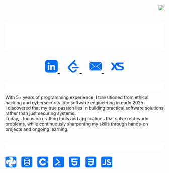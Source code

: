 <div align="right">
  <img src="https://visitor-badge.laobi.icu/badge?page_id=xandersteyn.xandersteyn&left_color=royalblue&right_color=royalblue&left_text=Profile%20Visitors"  />
</div>

<h1 align="center">
  <img src="IGNORE/Headers/Heading.svg" alt="Xander Steyn"/><br>
  
  <p align="center">
    <a href="https://www.linkedin.com/in/xandersteyn/">
      <img width="40px" alt="LinkedIn" title="LinkedIn" src="IGNORE/Socials/LinkedIn.png"/>
    </a>
    &#8287;&#8287;
    <a href="https://leetcode.com/u/XanderSteyn/">
      <img width="40px" alt="LeetCode" title="LeetCode" src="IGNORE/Socials/LeetCode.png"/>
    </a>
    &#8287;&#8287;
    <a href="mailto:xandersteyn.dev@gmail.com">
      <img width="40px" alt="Email" title="Email" src="IGNORE/Socials/Email.png"/>
    </a>
    &#8287;&#8287;
    <a href="https://xandersteyn.co.za/">
      <img width="40px" alt="Portfolio" title="Portfolio" src="IGNORE/Socials/Personal Website.png"/>
    </a>
  </p>
</h1>

<img src="IGNORE/Headers/About Me.svg" alt="About Me"/><br>

With 5+ years of programming experience, I transitioned from ethical hacking and cybersecurity into software engineering in early 2025.<br>
I discovered that my true passion lies in building practical software solutions rather than just securing systems.<br>
Today, I focus on crafting tools and applications that solve real-world problems, while continuously sharpening my skills through hands-on projects and ongoing learning.

<h1></h1>

<img src="IGNORE/Headers/Languages.svg" alt="Languages"/><br>

<p>
  <img width="35px" alt="Python" title="Python" src="IGNORE/Icons/Python.png"/>
  &#8287;&#8287;
  <img width="35px" alt="SQL" title="SQL" src="IGNORE/Icons/SQL.png"/>
  &#8287;&#8287;
  <img width="35px" alt="C++" title="C++" src="IGNORE/Icons/C++.png"/>
  &#8287;&#8287;
  <img width="35px" alt="PowerShell" title="PowerShell" src="IGNORE/Icons/PowerShell.png"/>
  &#8287;&#8287;
  <img width="35px" alt="HTML" title="HTML" src="IGNORE/Icons/HTML.png"/>
  &#8287;&#8287;
  <img width="35px" alt="CSS" title="CSS" src="IGNORE/Icons/CSS.png"/>
  &#8287;&#8287;
  <img width="35px" alt="JavaScript" title="JavaScript" src="IGNORE/Icons/JavaScript.png"/>
</p>

<img src="https://visitor-badge.laobi.icu/badge?page_id=xandersteyn.xandersteyn" alt="" width="1" height="1" />
